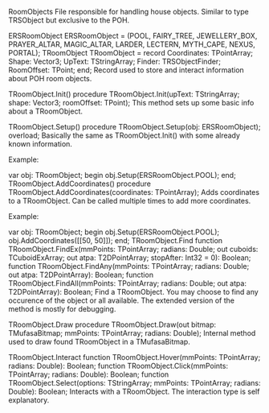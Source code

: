 RoomObjects
File responsible for handling house objects. Similar to type TRSObject but exclusive to the POH.

ERSRoomObject
ERSRoomObject = (POOL, FAIRY_TREE, JEWELLERY_BOX, PRAYER_ALTAR, MAGIC_ALTAR, LARDER, LECTERN, MYTH_CAPE, NEXUS, PORTAL);
TRoomObject
TRoomObject = record
  Coordinates: TPointArray;
  Shape: Vector3;
  UpText: TStringArray;
  Finder: TRSObjectFinder;
  RoomOffset: TPoint;
end;
Record used to store and interact information about POH room objects.

TRoomObject.Init()
procedure TRoomObject.Init(upText: TStringArray; shape: Vector3; roomOffset: TPoint);
This method sets up some basic info about a TRoomObject.

TRoomObject.Setup()
procedure TRoomObject.Setup(obj: ERSRoomObject); overload;
Basically the same as TRoomObject.Init() with some already known information.

Example:

var
  obj: TRoomObject;
begin
  obj.Setup(ERSRoomObject.POOL);
end;
TRoomObject.AddCoordinates()
procedure TRoomObject.AddCoordinates(coordinates: TPointArray);
Adds coordinates to a TRoomObject. Can be called multiple times to add more coordinates.

Example:

var
  obj: TRoomObject;
begin
  obj.Setup(ERSRoomObject.POOL);
  obj.AddCoordinates([[50, 50]]);
end;
TRoomObject.Find
function TRoomObject.FindEx(mmPoints: TPointArray; radians: Double; out cuboids: TCuboidExArray; out atpa: T2DPointArray; stopAfter: Int32 = 0): Boolean;
function TRoomObject.FindAny(mmPoints: TPointArray; radians: Double; out atpa: T2DPointArray): Boolean;
function TRoomObject.FindAll(mmPoints: TPointArray; radians: Double; out atpa: T2DPointArray): Boolean;
Find a TRoomObject. You may choose to find any occurence of the object or all available. The extended version of the method is mostly for debugging.

TRoomObject.Draw
procedure TRoomObject.Draw(out bitmap: TMufasaBitmap; mmPoints: TPointArray; radians: Double);
Internal method used to draw found TRoomObject in a TMufasaBitmap.

TRoomObject.Interact
function TRoomObject.Hover(mmPoints: TPointArray; radians: Double): Boolean;
function TRoomObject.Click(mmPoints: TPointArray; radians: Double): Boolean;
function TRoomObject.Select(options: TStringArray; mmPoints: TPointArray; radians: Double): Boolean;
Interacts with a TRoomObject. The interaction type is self explanatory.
